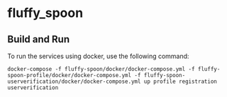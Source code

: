 # fluffy_spoon

## Build and Run

To run the services using docker, use the following command:

```
docker-compose -f fluffy-spoon/docker/docker-compose.yml -f fluffy-spoon-profile/docker/docker-compose.yml -f fluffy-spoon-userverification/docker/docker-compose.yml up profile registration userverification
```